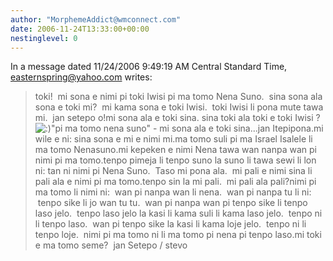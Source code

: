 ```yaml
---
author: "MorphemeAddict@wmconnect.com"
date: 2006-11-24T13:33:00+00:00
nestinglevel: 0
---
```

In a message dated 11/24/2006 9:49:19 AM Central Standard Time, [easternspring@yahoo.com](mailto://easternspring@yahoo.com) writes:

> toki!  mi sona e nimi pi toki Iwisi pi ma tomo Nena Suno.  sina sona ala sona 
> e toki mi?  mi kama sona e toki Iwisi.  toki Iwisi li pona mute tawa mi.  jan setepo o!mi sona ala e toki sina. sina toki ala toki e toki Iwisi ? ![:)](images/smilies/icon_e_smile.gif "Smile")"pi ma tomo nena suno" - mi sona ala e toki sina...jan Itepipona.mi wile e ni: sina sona e mi e nimi mi.ma tomo suli pi ma Israel Isalele li ma tomo Nenasuno.mi kepeken e nimi Nena tawa wan nanpa wan pi nimi pi ma tomo.tenpo pimeja li tenpo suno la suno li tawa sewi li lon ni: tan ni nimi pi Nena Suno.  Taso mi pona ala.  mi pali e nimi sina li pali ala e nimi pi ma tomo.tenpo sin la mi pali.  mi pali ala pali?nimi pi ma tomo li nimi ni:  wan pi nanpa wan li nena.  wan pi nanpa tu li ni:  tenpo sike li jo wan tu tu.  wan pi nanpa wan pi tenpo sike li tenpo laso jelo.  tenpo laso jelo la kasi li kama suli li kama laso jelo.  tenpo ni li tenpo laso.  wan pi tenpo sike la kasi li kama loje jelo.  tenpo ni li tenpo loje.  nimi pi ma tomo ni li ma tomo pi nena pi tenpo laso.mi toki e ma tomo seme?  jan Setepo / stevo